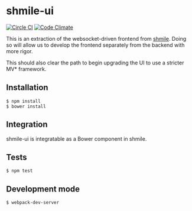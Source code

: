 shmile-ui
=========

[![Circle CI](https://circleci.com/gh/andrewhao/shmile-ui.svg?style=svg)](https://circleci.com/gh/andrewhao/shmile-ui)
[![Code Climate](https://codeclimate.com/github/andrewhao/shmile-ui/badges/gpa.svg)](https://codeclimate.com/github/andrewhao/shmile-ui)

This is an extraction of the websocket-driven frontend from [shmile](https://github.com/porkbuns/shmile). Doing so will allow us to develop the frontend separately from the backend with more rigor.

This should also clear the path to begin upgrading the UI to use a stricter MV* framework.

## Installation

    $ npm install
    $ bower install

## Integration

shmile-ui is integratable as a Bower component in shmile.

## Tests

    $ npm test

## Development mode

    $ webpack-dev-server
